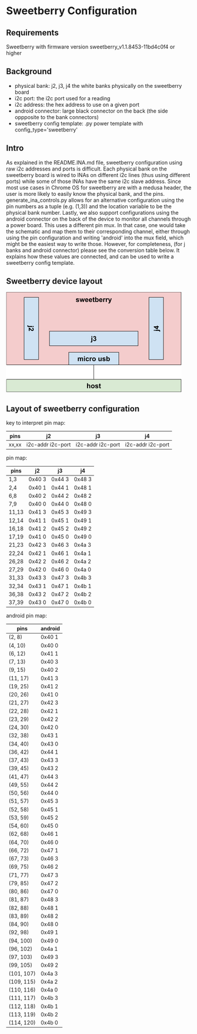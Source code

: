 # Sweetberry Configuration

## Requirements

Sweetberry with firmware version sweetberry\_v1.1.8453-11bd4c0f4 or higher

## Background

- physical bank: j2, j3, j4 the white banks physically on the sweetberry board
- i2c port: the i2c port used for a reading
- i2c address: the hex address to use on a given port
- android connector: large black connector on the back (the side oppposite to
  the bank connectors)
- sweetberry config template: .py power template with config\_type='sweetberry'

## Intro

As explained in the README.INA.md file, sweetberry configuration using raw i2c
addresses and ports is difficult. Each physical bank on the sweetberry board is
wired to INAs on different i2c lines (thus using different ports) while some of
those INAs have the same i2c slave address.
Since most use cases in Chrome OS for sweetberry are with a medusa header, the
user is more likely to easily know the physical bank, and the pins.
generate\_ina\_controls.py allows for an alternative configuration using the pin
numbers as a tuple (e.g. (1,3)) and the location variable to be the physical
bank number.
Lastly, we also support configurations using the android connector on the back
of the device to monitor all channels through a power board. This uses a
different pin mux. In that case, one would take the schematic and map them to
their corresponding channel, either through using the pin configuration and
writing 'android' into the mux field, which might be the easiest way to write
those. However, for completeness, (for j banks and android connector) please
see the conversion table below. It explains how these values are connected, and
can be used to write a sweetberry config template.

## Sweetberry device layout

![sweetberry layout](sweetberry.png)

## Layout of sweetberry configuration

key to interpret pin map:

|  pins  |         j2        |         j3        |         j4        |
|--------|-------------------|-------------------|-------------------|
| xx,xx  | i2c-addr i2c-port | i2c-addr i2c-port | i2c-addr i2c-port |

pin map:

|  pins  |    j2    |    j3    |    j4    |
|--------|----------|----------|----------|
|  1,3   | 0x40  3  | 0x44  3  | 0x48  3  |
|  2,4   | 0x40  1  | 0x44  1  | 0x48  1  |
|  6,8   | 0x40  2  | 0x44  2  | 0x48  2  |
|  7,9   | 0x40  0  | 0x44  0  | 0x48  0  |
| 11,13  | 0x41  3  | 0x45  3  | 0x49  3  |
| 12,14  | 0x41  1  | 0x45  1  | 0x49  1  |
| 16,18  | 0x41  2  | 0x45  2  | 0x49  2  |
| 17,19  | 0x41  0  | 0x45  0  | 0x49  0  |
| 21,23  | 0x42  3  | 0x46  3  | 0x4a  3  |
| 22,24  | 0x42  1  | 0x46  1  | 0x4a  1  |
| 26,28  | 0x42  2  | 0x46  2  | 0x4a  2  |
| 27,29  | 0x42  0  | 0x46  0  | 0x4a  0  |
| 31,33  | 0x43  3  | 0x47  3  | 0x4b  3  |
| 32,34  | 0x43  1  | 0x47  1  | 0x4b  1  |
| 36,38  | 0x43  2  | 0x47  2  | 0x4b  2  |
| 37,39  | 0x43  0  | 0x47  0  | 0x4b  0  |

android pin map:

|  pins       |  android  |
|-------------|-----------|
| (2, 8)      | 0x40 1    |
| (4, 10)     | 0x40 0    |
| (6, 12)     | 0x41 1    |
| (7, 13)     | 0x40 3    |
| (9, 15)     | 0x40 2    |
| (11, 17)    | 0x41 3    |
| (19, 25)    | 0x41 2    |
| (20, 26)    | 0x41 0    |
| (21, 27)    | 0x42 3    |
| (22, 28)    | 0x42 1    |
| (23, 29)    | 0x42 2    |
| (24, 30)    | 0x42 0    |
| (32, 38)    | 0x43 1    |
| (34, 40)    | 0x43 0    |
| (36, 42)    | 0x44 1    |
| (37, 43)    | 0x43 3    |
| (39, 45)    | 0x43 2    |
| (41, 47)    | 0x44 3    |
| (49, 55)    | 0x44 2    |
| (50, 56)    | 0x44 0    |
| (51, 57)    | 0x45 3    |
| (52, 58)    | 0x45 1    |
| (53, 59)    | 0x45 2    |
| (54, 60)    | 0x45 0    |
| (62, 68)    | 0x46 1    |
| (64, 70)    | 0x46 0    |
| (66, 72)    | 0x47 1    |
| (67, 73)    | 0x46 3    |
| (69, 75)    | 0x46 2    |
| (71, 77)    | 0x47 3    |
| (79, 85)    | 0x47 2    |
| (80, 86)    | 0x47 0    |
| (81, 87)    | 0x48 3    |
| (82, 88)    | 0x48 1    |
| (83, 89)    | 0x48 2    |
| (84, 90)    | 0x48 0    |
| (92, 98)    | 0x49 1    |
| (94, 100)   | 0x49 0    |
| (96, 102)   | 0x4a 1    |
| (97, 103)   | 0x49 3    |
| (99, 105)   | 0x49 2    |
| (101, 107)  | 0x4a 3    |
| (109, 115)  | 0x4a 2    |
| (110, 116)  | 0x4a 0    |
| (111, 117)  | 0x4b 3    |
| (112, 118)  | 0x4b 1    |
| (113, 119)  | 0x4b 2    |
| (114, 120)  | 0x4b 0    |
